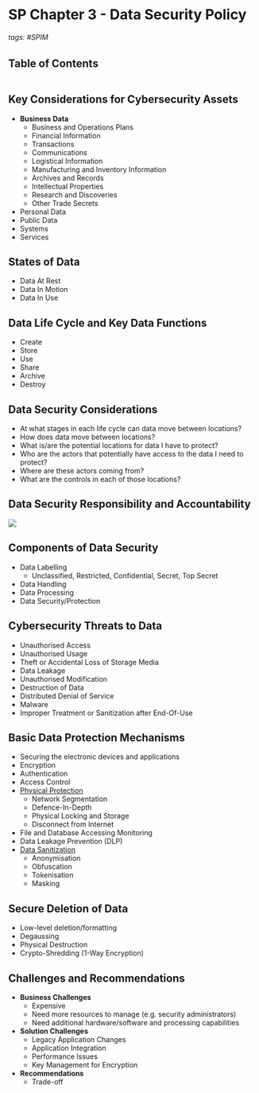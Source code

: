 # SP Chapter 3 - Data Security Policy

###### tags: #SPIM 

## Table of Contents
```toc
```

## Key Considerations for Cybersecurity Assets
- **Business Data**
	- Business and Operations Plans
	- Financial Information
	- Transactions
	- Communications
	- Logistical Information
	- Manufacturing and Inventory Information
	- Archives and Records
	- Intellectual Properties
	- Research and Discoveries
	- Other Trade Secrets
- Personal Data
- Public Data
- Systems
- Services

## States of Data
- Data At Rest
- Data In Motion
- Data In Use

## Data Life Cycle and Key Data Functions
- Create
- Store
- Use
- Share
- Archive
- Destroy

## Data Security Considerations
- At what stages in each life cycle can data move between locations?
- How does data move between locations?
- What is/are the potential locations for data I have to protect?
- Who are the actors that potentially have access to the data I need to protect?
- Where are these actors coming from?
- What are the controls in each of those locations?

## Data Security Responsibility and Accountability
![](https://i.imgur.com/ypAt3R9.png)

## Components of Data Security
- Data Labelling
	- Unclassified, Restricted, Confidential, Secret, Top Secret
- Data Handling
- Data Processing
- Data Security/Protection

## Cybersecurity Threats to Data
- Unauthorised Access
- Unauthorised Usage
- Theft or Accidental Loss of Storage Media
- Data Leakage
- Unauthorised Modification
- Destruction of Data
- Distributed Denial of Service
- Malware
- Improper Treatment or Sanitization after End-Of-Use

## Basic Data Protection Mechanisms
- Securing the electronic devices and applications
- Encryption
- Authentication
- Access Control
- <u>Physical Protection</u>
	- Network Segmentation
	- Defence-In-Depth
	- Physical Locking and Storage
	- Disconnect from Internet
- File and Database Accessing Monitoring
- Data Leakage Prevention (DLP)
- <u>Data Sanitization</u>
	- Anonymisation
	- Obfuscation
	- Tokenisation
	- Masking

## Secure Deletion of Data
- Low-level deletion/formatting
- Degaussing
- Physical Destruction
- Crypto-Shredding (1-Way Encryption)

## Challenges and Recommendations
- **Business Challenges**
	- Expensive
	- Need more resources to manage (e.g. security administrators)
	- Need additional hardware/software and processing capabilities
- **Solution Challenges**
	- Legacy Application Changes
	- Application Integration
	- Performance Issues
	- Key Management for Encryption
- **Recommendations**
	- Trade-off 
